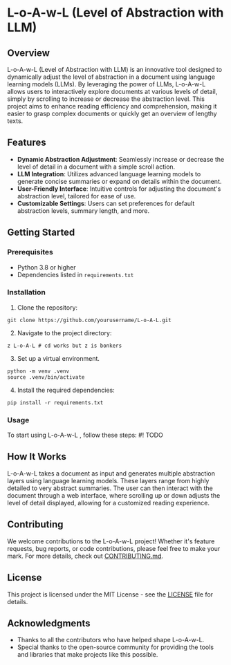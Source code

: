 # L-o-A-w-L (Level of Abstraction with LLM)

## Overview
L-o-A-w-L  (Level of Abstraction with LLM) is an innovative tool designed to dynamically adjust the level of abstraction in a document using language learning models (LLMs). By leveraging the power of LLMs, L-o-A-w-L allows users to interactively explore documents at various levels of detail, simply by scrolling to increase or decrease the abstraction level. This project aims to enhance reading efficiency and comprehension, making it easier to grasp complex documents or quickly get an overview of lengthy texts.

## Features
- **Dynamic Abstraction Adjustment**: Seamlessly increase or decrease the level of detail in a document with a simple scroll action.
- **LLM Integration**: Utilizes advanced language learning models to generate concise summaries or expand on details within the document.
- **User-Friendly Interface**: Intuitive controls for adjusting the document's abstraction level, tailored for ease of use.
- **Customizable Settings**: Users can set preferences for default abstraction levels, summary length, and more.

## Getting Started

### Prerequisites
- Python 3.8 or higher
- Dependencies listed in `requirements.txt`

### Installation

1. Clone the repository:

```
git clone https://github.com/yourusername/L-o-A-L.git
```

2. Navigate to the project directory:

```
z L-o-A-L # cd works but z is bonkers
```

3. Set up a virtual environment.

```
python -m venv .venv
source .venv/bin/activate
```

4. Install the required dependencies:

```
pip install -r requirements.txt
```

### Usage
To start using L-o-A-w-L , follow these steps:
#! TODO

## How It Works
L-o-A-w-L takes a document as input and generates multiple abstraction layers using language learning models. These layers range from highly detailed to very abstract summaries. The user can then interact with the document through a web interface, where scrolling up or down adjusts the level of detail displayed, allowing for a customized reading experience.

## Contributing
We welcome contributions to the L-o-A-w-L project! Whether it's feature requests, bug reports, or code contributions, please feel free to make your mark. For more details, check out [CONTRIBUTING.md](CONTRIBUTING.md).

## License
This project is licensed under the MIT License - see the [LICENSE](LICENSE) file for details.

## Acknowledgments
- Thanks to all the contributors who have helped shape L-o-A-w-L.
- Special thanks to the open-source community for providing the tools and libraries that make projects like this possible.
